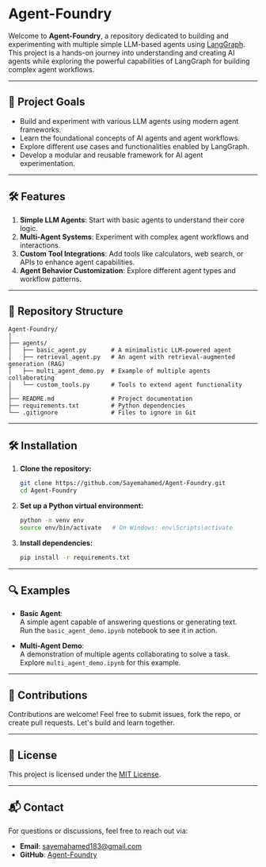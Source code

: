 # Agent-Foundry

Welcome to **Agent-Foundry**, a repository dedicated to building and experimenting with multiple simple LLM-based agents using [LangGraph](https://github.com/langchain-ai/langgraph). This project is a hands-on journey into understanding and creating AI agents while exploring the powerful capabilities of LangGraph for building complex agent workflows.

---

## 🚀 Project Goals

- Build and experiment with various LLM agents using modern agent frameworks.
- Learn the foundational concepts of AI agents and agent workflows.
- Explore different use cases and functionalities enabled by LangGraph.
- Develop a modular and reusable framework for AI agent experimentation.

---

## 🛠 Features

1. **Simple LLM Agents**: Start with basic agents to understand their core logic.
2. **Multi-Agent Systems**: Experiment with complex agent workflows and interactions.
3. **Custom Tool Integrations**: Add tools like calculators, web search, or APIs to enhance agent capabilities.
4. **Agent Behavior Customization**: Explore different agent types and workflow patterns.

---

## 📂 Repository Structure

```
Agent-Foundry/
│
├── agents/
│   ├── basic_agent.py       # A minimalistic LLM-powered agent
│   ├── retrieval_agent.py   # An agent with retrieval-augmented generation (RAG)
│   ├── multi_agent_demo.py  # Example of multiple agents collaborating
│   └── custom_tools.py      # Tools to extend agent functionality
│
├── README.md                # Project documentation
├── requirements.txt         # Python dependencies
└── .gitignore               # Files to ignore in Git
```

---

## 🛠 Installation

1. **Clone the repository:**
   ```bash
   git clone https://github.com/Sayemahamed/Agent-Foundry.git
   cd Agent-Foundry
   ```

2. **Set up a Python virtual environment:**
   ```bash
   python -m venv env
   source env/bin/activate   # On Windows: env\Scripts\activate
   ```

3. **Install dependencies:**
   ```bash
   pip install -r requirements.txt
   ```

---

## 🔍 Examples

- **Basic Agent**:  
  A simple agent capable of answering questions or generating text.  
  Run the `basic_agent_demo.ipynb` notebook to see it in action.  

- **Multi-Agent Demo**:  
  A demonstration of multiple agents collaborating to solve a task.  
  Explore `multi_agent_demo.ipynb` for this example.  

---

## 🤝 Contributions

Contributions are welcome! Feel free to submit issues, fork the repo, or create pull requests. Let's build and learn together.

---

## 📜 License

This project is licensed under the [MIT License](LICENSE).

---

## 📬 Contact

For questions or discussions, feel free to reach out via:  
- **Email**: [sayemahamed183@gmail.com](mailto:sayemahamed183@gmail.com)  
- **GitHub**: [Agent-Foundry](https://github.com/Sayemahamed/Agent-Foundry)

